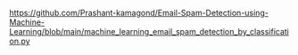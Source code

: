 https://github.com/Prashant-kamagond/Email-Spam-Detection-using-Machine-Learning/blob/main/machine_learning_email_spam_detection_by_classification.py
